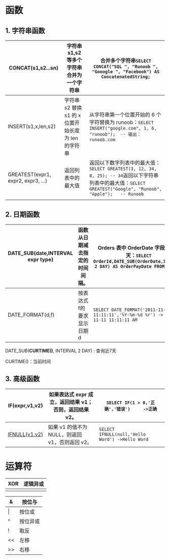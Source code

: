 # 函数

## 1. 字符串函数

| CONCAT(s1,s2...sn)                 | 字符串 s1,s2 等多个字符串合并为一个字符串          | 合并多个字符串`SELECT CONCAT("SQL ", "Runoob ", "Gooogle ", "Facebook") AS ConcatenatedString;` |
| ---------------------------------- | -------------------------------------------------- | ------------------------------------------------------------ |
| INSERT(s1,x,len,s2)                | 字符串 s2 替换 s1 的 x 位置开始长度为 len 的字符串 | 从字符串第一个位置开始的 6 个字符替换为 runoob：`SELECT INSERT("google.com", 1, 6, "runoob");  -- 输出：runoob.com` |
| GREATEST(expr1, expr2, expr3, ...) | 返回列表中的最大值                                 | 返回以下数字列表中的最大值：`SELECT GREATEST(3, 12, 34, 8, 25); -- 34`返回以下字符串列表中的最大值：`SELECT GREATEST("Google", "Runoob", "Apple");   -- Runoob` |
|                                    |                                                    |                                                              |

## 2. 日期函数

| DATE_SUB(date,INTERVAL expr type) | 函数从日期减去指定的时间间隔。 | Orders 表中 OrderDate 字段减去 2 天：`SELECT OrderId,DATE_SUB(OrderDate,INTERVAL 2 DAY) AS OrderPayDate FROM Orders` |
| --------------------------------- | ------------------------------ | ------------------------------------------------------------ |
| DATE_FORMAT(d,f)                  | 按表达式 f的要求显示日期 d     | `SELECT DATE_FORMAT('2011-11-11 11:11:11','%Y-%m-%d %r') -> 2011-11-11 11:11:11 AM` |

DATE_SUB(**CURTIME()**, INTERVAL 2 DAY) : 查询近7天

CURTIME()：当前时间

## 3. 高级函数

| IF(expr,v1,v2)                                               | 如果表达式 expr 成立，返回结果 v1；否则，返回结果 v2。 | `SELECT IF(1 > 0,'正确','错误')     ->正确`     |
| ------------------------------------------------------------ | ------------------------------------------------------ | ----------------------------------------------- |
| [IFNULL(v1,v2)](https://www.runoob.com/mysql/mysql-func-ifnull.html) | 如果 v1 的值不为 NULL，则返回 v1，否则返回 v2。        | `SELECT IFNULL(null,'Hello Word') ->Hello Word` |



# 运算符

| XOR  | 逻辑异或 |
| ---- | -------- |
|      |          |

| &    | 按位与   |
| ---- | -------- |
| \|   | 按位或   |
| ^    | 按位异或 |
| !    | 取反     |
| <<   | 左移     |
| >>   | 右移     |